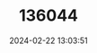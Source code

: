 ---
title: "136044"
category: "Mertensophryne nairobiensis"
draft: false
date: 2024-02-22 13:03:51
languages:
  English: ["Nairobi Toad"]
---